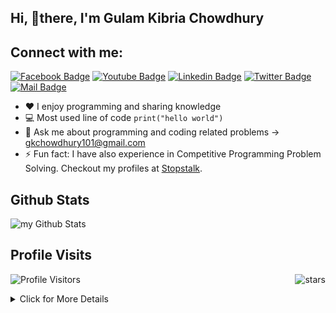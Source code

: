<!--Welcome Message-->

## Hi, 👋there, I'm Gulam Kibria Chowdhury

<!--Short Description about me and my work & Social Media link-->

## Connect with me:

[![Facebook Badge](https://img.shields.io/badge/Facebook-1877F2?style=for-the-badge&logo=facebook&logoColor=white)](https://www.facebook.com/gulamkibria.chowdhury.106) [![Youtube Badge](https://img.shields.io/badge/YouTube-FF0000?style=for-the-badge&logo=youtube&logoColor=white)](https://www.youtube.com/channel/UCwXcrEZHUvcalJJ1zdzlcyg) [![Linkedin Badge](https://img.shields.io/badge/LinkedIn-0077B5?style=for-the-badge&logo=linkedin&logoColor=white)](https://www.linkedin.com/in/gulam-kibria-chowdhury-g-k) [![Twitter Badge](https://img.shields.io/badge/Twitter-1DA1F2?style=for-the-badge&logo=twitter&logoColor=white)](https://twitter.com/GKCHOWDHURY101) [![Mail Badge](https://img.shields.io/badge/Gmail-D14836?style=for-the-badge&logo=gmail&logoColor=white)](mailto:gkchowdhury101@gmail.com)

- :hearts: I enjoy programming and sharing knowledge
- :computer: Most used line of code `print("hello world")`
- 💬 Ask me about programming and coding related problems -> gkchowdhury101@gmail.com
- ⚡ Fun fact: I have also experience in Competitive Programming Problem Solving. Checkout my profiles at [Stopstalk](https://www.stopstalk.com/user/profile/Gulam_Kibria).

## Github Stats

<img src="https://github-readme-stats.vercel.app/api?username=madushadhanushka&include_all_commits=true&count_private=true&show_icons=true&line_height=20&title_color=2B5BBD&icon_color=1124BB&text_color=A1A1A1&bg_color=0,000000,130F40" alt="my Github Stats"/>
<!-- 
<img height="200em" src="https://github-readme-stats.vercel.app/api?username=GK-CPP&include_all_commits=true&count_private=true&show_icons=true&line_height=20&title_color=2B5BBD&icon_color=1124BB&text_color=A1A1A1&bg_color=0,000000,130F40" alt="my Github Stats"/>
<img height="200em" weight="600em" src="https://github-readme-stats.vercel.app/api/top-langs?username=GK-CPP&show_icons=true&locale=en&layout=compact&theme=chartreuse-dark"/>

<img src="https://myreadme.vercel.app/api/embed/GK-CPP?panels=toprepositories,toplanguages,commitgraph" alt="reimaginedreadme" /> -->

<!-- <img  src="https://github-readme-stats-eight-theta.vercel.app/api?username=GK-CPP&show_icons=true&theme=gruvbox&include_all_commits=true&count_private=true&hide_border=true" /> -->

## Profile Visits

![Profile Visitors](https://komarev.com/ghpvc/?username=GK-CPP)
<img align="right" src="https://img.shields.io/github/stars/GK-CPP?label=Stars" alt="stars">

<details>
<summary> Click for More Details
</summary>
<br>

![Metrics](https://metrics.lecoq.io/GK-CPP?template=classic&languages=1&introduction=1&isocalendar=1&people=1&gists=1&followup=1&lines=1&notable=1&achievements=1&activity=1&isocalendar.duration=half-year&languages.limit=8&languages.sections=most-used&languages.colors=github&languages.threshold=0%25&languages.indepth=false&languages.recent.load=300&languages.recent.days=14&introduction.title=true&people.limit=24&people.size=28&people.types=followers%2C%20following&people.identicons=false&people.shuffle=false&followup.sections=repositories&activity.limit=5&activity.load=300&activity.days=14&activity.filter=all&activity.visibility=all&activity.timestamps=false)

</details>
